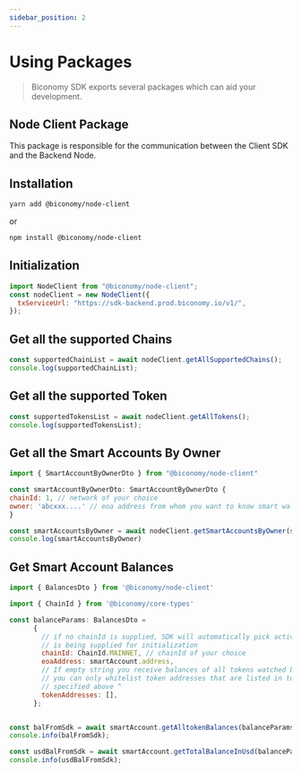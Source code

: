```yaml
---
sidebar_position: 2
---
```


# Using Packages

> Biconomy SDK exports several packages which can aid your development.

## Node Client Package

This package is responsible for the communication between the Client SDK and the Backend Node.

## Installation

```bash
yarn add @biconomy/node-client
```

or

```bash
npm install @biconomy/node-client
```

## Initialization

```js
import NodeClient from "@biconomy/node-client";
const nodeClient = new NodeClient({
  txServiceUrl: "https://sdk-backend.prod.biconomy.io/v1/",
});
```

## Get all the supported Chains

```js
const supportedChainList = await nodeClient.getAllSupportedChains();
console.log(supportedChainList);
```

## Get all the supported Token

```js
const supportedTokensList = await nodeClient.getAllTokens();
console.log(supportedTokensList);
```

## Get all the Smart Accounts By Owner

```js
import { SmartAccountByOwnerDto } from "@biconomy/node-client"

const smartAccountByOwnerDto: SmartAccountByOwnerDto {
chainId: 1, // network of your choice
owner: 'abcxxx....' // eoa address from whom you want to know smart wallet address
}

const smartAccountsByOwner = await nodeClient.getSmartAccountsByOwner(smartAccountByOwnerDto)
console.log(smartAccountsByOwner)
```

## Get Smart Account Balances

```js
import { BalancesDto } from '@biconomy/node-client'

import { ChainId } from '@biconomy/core-types'

const balanceParams: BalancesDto =
      {
        // if no chainId is supplied, SDK will automatically pick active one that
        // is being supplied for initialization
        chainId: ChainId.MAINNET, // chainId of your choice
        eoaAddress: smartAccount.address,
        // If empty string you receive balances of all tokens watched by Indexer
        // you can only whitelist token addresses that are listed in token respostory
        // specified above ^
        tokenAddresses: [],
      };


const balFromSdk = await smartAccount.getAlltokenBalances(balanceParams);
console.info(balFromSdk);

const usdBalFromSdk = await smartAccount.getTotalBalanceInUsd(balanceParams);
console.info(usdBalFromSdk);
```
